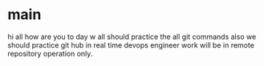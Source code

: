 # main
hi all how are you 
to day w all should practice the all git commands 
also we should practice git hub 
in real time devops engineer work will be in remote repository operation only.

